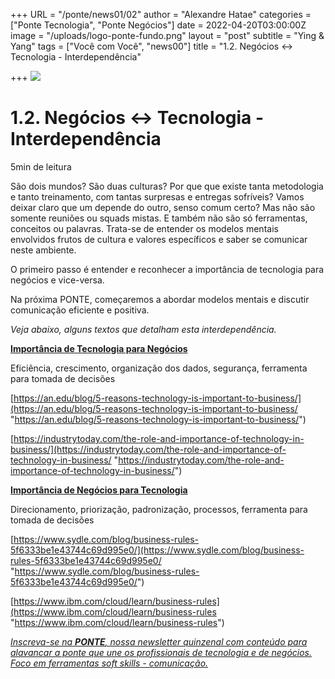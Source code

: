 +++
URL = "/ponte/news01/02"
author = "Alexandre Hatae"
categories = ["Ponte Tecnologia", "Ponte Negócios"]
date = 2022-04-20T03:00:00Z
image = "/uploads/logo-ponte-fundo.png"
layout = "post"
subtitle = "Ying & Yang"
tags = ["Você com Você", "news00"]
title = "1.2. Negócios <-> Tecnologia - Interdependência"

+++
![](/uploads/logo-com-texto.png)

# **1.2. Negócios <-> Tecnologia - Interdependência**

5min de leitura

São dois mundos? São duas culturas? Por que que existe tanta metodologia e tanto treinamento, com tantas surpresas e entregas sofríveis? Vamos deixar claro que um depende do outro, senso comum certo? Mas não são somente reuniões ou squads mistas. E também não são só ferramentas, conceitos ou palavras. Trata-se de entender os modelos mentais envolvidos frutos de cultura e valores específicos e saber se comunicar neste ambiente.

O primeiro passo é entender e reconhecer a importância de tecnologia para negócios e vice-versa.

Na próxima PONTE, começaremos a abordar modelos mentais e discutir comunicação eficiente e positiva.

_Veja abaixo, alguns textos que detalham esta interdependência._

[**Importância de Tecnologia para Negócios**](https://industrytoday.com/the-role-and-importance-of-technology-in-business/?utm_campaign=PONTE%20entre%20pessoas%20via%20comunica%C3%A7%C3%A3o&utm_medium=email&utm_source=Revue%20newsletter)

Eficiência, crescimento, organização dos dados, segurança, ferramenta para tomada de decisões

[https://an.edu/blog/5-reasons-technology-is-important-to-business/](https://an.edu/blog/5-reasons-technology-is-important-to-business/ "https://an.edu/blog/5-reasons-technology-is-important-to-business/")

[https://industrytoday.com/the-role-and-importance-of-technology-in-business/](https://industrytoday.com/the-role-and-importance-of-technology-in-business/ "https://industrytoday.com/the-role-and-importance-of-technology-in-business/")

[**Importância de Negócios para Tecnologia**](https://www.ibm.com/cloud/learn/business-rules?utm_campaign=PONTE%20entre%20pessoas%20via%20comunica%C3%A7%C3%A3o&utm_medium=email&utm_source=Revue%20newsletter)

Direcionamento, priorização, padronização, processos, ferramenta para tomada de decisões

[https://www.sydle.com/blog/business-rules-5f6333be1e43744c69d995e0/](https://www.sydle.com/blog/business-rules-5f6333be1e43744c69d995e0/ "https://www.sydle.com/blog/business-rules-5f6333be1e43744c69d995e0/")

[https://www.ibm.com/cloud/learn/business-rules](https://www.ibm.com/cloud/learn/business-rules "https://www.ibm.com/cloud/learn/business-rules")

[_Inscreva-se na_ **_PONTE_**_, nossa newsletter quinzenal com conteúdo para alavancar a ponte que une os profissionais de tecnologia e de negócios. Foco em ferramentas soft skills - comunicação._](https://www.getrevue.co/profile/porquesim-org "Inscreva-se na PONTE")